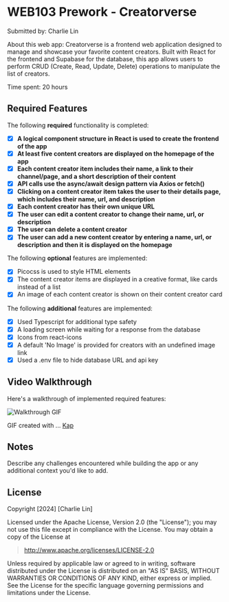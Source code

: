 # WEB103 Prework - Creatorverse

Submitted by: Charlie Lin

About this web app: Creatorverse is a frontend web application designed to manage and showcase your favorite content creators. Built with React for the frontend and Supabase for the database, this app allows users to perform CRUD (Create, Read, Update, Delete) operations to manipulate the list of creators.

Time spent: 20 hours

## Required Features

The following **required** functionality is completed:

- [x] **A logical component structure in React is used to create the frontend of the app**
- [x] **At least five content creators are displayed on the homepage of the app**
- [x] **Each content creator item includes their name, a link to their channel/page, and a short description of their content**
- [x] **API calls use the async/await design pattern via Axios or fetch()**
- [x] **Clicking on a content creator item takes the user to their details page, which includes their name, url, and description**
- [x] **Each content creator has their own unique URL**
- [x] **The user can edit a content creator to change their name, url, or description**
- [x] **The user can delete a content creator**
- [x] **The user can add a new content creator by entering a name, url, or description and then it is displayed on the homepage**

The following **optional** features are implemented:

- [x] Picocss is used to style HTML elements
- [x] The content creator items are displayed in a creative format, like cards instead of a list
- [x] An image of each content creator is shown on their content creator card

The following **additional** features are implemented:

- [x] Used Typescript for additional type safety
- [x] A loading screen while waiting for a response from the database
- [x] Icons from react-icons
- [x] A default 'No Image' is provided for creators with an undefined image link
- [x] Used a .env file to hide database URL and api key

## Video Walkthrough

Here's a walkthrough of implemented required features:

<img src="https://github.com/charliejlin/creator-verse/blob/main/public/prework_walkthrough.gif" alt="Walkthrough GIF" >


<!-- Replace this with whatever GIF tool you used! -->

GIF created with ... [Kap](https://getkap.co/)

<!-- Recommended tools:
[Kap](https://getkap.co/) for macOS
[ScreenToGif](https://www.screentogif.com/) for Windows
[peek](https://github.com/phw/peek) for Linux. -->

## Notes

Describe any challenges encountered while building the app or any additional context you'd like to add.

## License

Copyright [2024] [Charlie Lin]

Licensed under the Apache License, Version 2.0 (the "License"); you may not use this file except in compliance with the License. You may obtain a copy of the License at

> http://www.apache.org/licenses/LICENSE-2.0

Unless required by applicable law or agreed to in writing, software distributed under the License is distributed on an "AS IS" BASIS, WITHOUT WARRANTIES OR CONDITIONS OF ANY KIND, either express or implied. See the License for the specific language governing permissions and limitations under the License.
